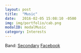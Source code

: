 ```yaml
---
layout: post
title:  "Music"
date:   2016-02-05 15:08:10 -0500
img: img/portfolio/cab.png
modalID: modalMusic
category: Interests
---
```

Band: [Secondary](http://www.wearesecondary.com/) [Facebook](https://www.facebook.com/WeAreSecondary)